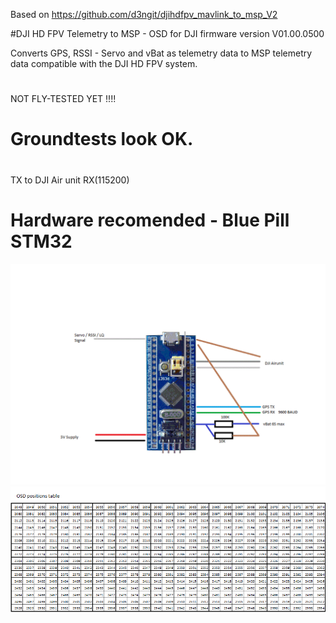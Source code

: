 Based on https://github.com/d3ngit/djihdfpv_mavlink_to_msp_V2

#DJI HD FPV Telemetry to MSP - OSD for DJI firmware version V01.00.0500

Converts GPS, RSSI - Servo and vBat as telemetry data to MSP telemetry data compatible with the DJI HD FPV system.
# 
NOT FLY-TESTED YET !!!!

Groundtests look OK.
=======
# 
 TX to DJI Air unit RX(115200)
#
 Hardware recomended - Blue Pill STM32
=======
<img width="1039" alt="img1" src="./images/DJI_SENSOR_PINOUT.gif">
<img width="1039" alt="img2" src="./images/OSD_positions.png">